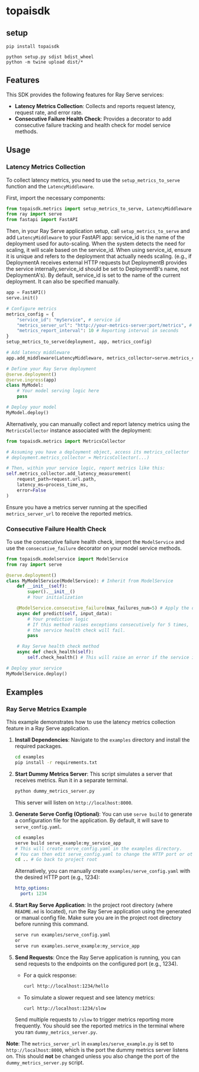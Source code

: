 # topaisdk

## setup

```shell
pip install topaisdk
```

```shell
python setup.py sdist bdist_wheel
python -m twine upload dist/*
```

## Features

This SDK provides the following features for Ray Serve services:

- **Latency Metrics Collection**: Collects and reports request latency, request rate, and error rate.
- **Consecutive Failure Health Check**: Provides a decorator to add consecutive failure tracking and health check for model service methods.

## Usage

### Latency Metrics Collection

To collect latency metrics, you need to use the `setup_metrics_to_serve` function and the `LatencyMiddleware`.

First, import the necessary components:

```python
from topaisdk.metrics import setup_metrics_to_serve, LatencyMiddleware
from ray import serve
from fastapi import FastAPI
```

Then, in your Ray Serve application setup, call `setup_metrics_to_serve` and add `LatencyMiddleware` to your FastAPI app:
service_id is the name of the deployment used for auto-scaling.
When the system detects the need for scaling, it will scale based on the service_id.
When using service_id, ensure it is unique and refers to the deployment that actually needs scaling.
(e.g., if DeploymentA receives external HTTP requests but DeploymentB provides the service internally,service_id should be set to DeploymentB's name, not DeploymentA's).
By default, service_id is set to the name of the current deployment. It can also be specified manually.

```python
app = FastAPI()
serve.init()

# Configure metrics
metrics_config = {
    "service_id": "myService", # service id
    "metrics_server_url": "http://your-metrics-server:port/metrics", # Replace with your metrics server URL
    "metrics_report_interval": 10 # Reporting interval in seconds
}
setup_metrics_to_serve(deployment, app, metrics_config)

# Add latency middleware
app.add_middleware(LatencyMiddleware, metrics_collector=serve.metrics_collector)

# Define your Ray Serve deployment
@serve.deployment()
@serve.ingress(app)
class MyModel:
    # Your model serving logic here
    pass

# Deploy your model
MyModel.deploy()
```

Alternatively, you can manually collect and report latency metrics using the `MetricsCollector` instance associated with the deployment:

```python
from topaisdk.metrics import MetricsCollector

# Assuming you have a deployment object, access its metrics_collector
# deployment.metrics_collector = MetricsCollector(...)

# Then, within your service logic, report metrics like this:
self.metrics_collector.add_latency_measurement(
    request_path=request.url.path,
    latency_ms=process_time_ms,
    error=False
)
```

Ensure you have a metrics server running at the specified `metrics_server_url` to receive the reported metrics.

### Consecutive Failure Health Check

To use the consecutive failure health check, import the `ModelService` and use the `consecutive_failure` decorator on your model service methods.

```python
from topaisdk.modelservice import ModelService
from ray import serve

@serve.deployment()
class MyModelService(ModelService): # Inherit from ModelService
    def __init__(self):
        super().__init__()
        # Your initialization

    @ModelService.consecutive_failure(max_failures_num=5) # Apply the decorator
    async def predict(self, input_data):
        # Your prediction logic
        # If this method raises exceptions consecutively for 5 times,
        # the service health check will fail.
        pass

    # Ray Serve health check method
    async def check_health(self):
        self.check_health() # This will raise an error if the service is unhealthy

# Deploy your service
MyModelService.deploy()
```

## Examples

### Ray Serve Metrics Example

This example demonstrates how to use the latency metrics collection feature in a Ray Serve application.

1. **Install Dependencies**:
   Navigate to the `examples` directory and install the required packages.

   ```bash
   cd examples
   pip install -r requirements.txt
   ```
2. **Start Dummy Metrics Server**:
   This script simulates a server that receives metrics. Run it in a separate terminal.

   ```bash
   python dummy_metrics_server.py
   ```

   This server will listen on `http://localhost:8000`.
3. **Generate Serve Config (Optional)**:
   You can use `serve build` to generate a configuration file for the application. By default, it will save to `serve_config.yaml`.

   ```bash
   cd examples
   serve build serve_example:my_service_app
   # This will create serve_config.yaml in the examples directory.
   # You can then edit serve_config.yaml to change the HTTP port or other settings.
   cd .. # Go back to project root
   ```

   Alternatively, you can manually create `examples/serve_config.yaml` with the desired HTTP port (e.g., 1234):

   ```yaml
   http_options:
     port: 1234
   ```
4. **Start Ray Serve Application**:
   In the project root directory (where `README.md` is located), run the Ray Serve application using the generated or manual config file. Make sure you are in the project root directory before running this command.

   ```bash
   serve run examples/serve_config.yaml
   or
   serve run examples.serve_example:my_service_app
   ```
5. **Send Requests**:
   Once the Ray Serve application is running, you can send requests to the endpoints on the configured port (e.g., 1234).

   * For a quick response:
     ```bash
     curl http://localhost:1234/hello
     ```
   * To simulate a slower request and see latency metrics:
     ```bash
     curl http://localhost:1234/slow
     ```

   Send multiple requests to `/slow` to trigger metrics reporting more frequently. You should see the reported metrics in the terminal where you ran `dummy_metrics_server.py`.

**Note**: The `metrics_server_url` in `examples/serve_example.py` is set to `http://localhost:8000`, which is the port the dummy metrics server listens on. This should **not** be changed unless you also change the port of the `dummy_metrics_server.py` script.

